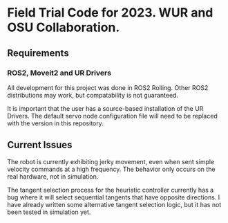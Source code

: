 # Field Trial Code for 2023. WUR and OSU Collaboration.

## Requirements

### ROS2, Moveit2 and UR Drivers
All development for this project was done in ROS2 Rolling. Other ROS2 distributions may work, but compatability is not guaranteed. 

It is important that the user has a source-based installation of the UR Drivers. The default servo node configuration file will need to be replaced with the version in this repository.

## Current Issues

The robot is currently exhibiting jerky movement, even when sent simple velocity commands at a high frequency. The behavior only occurs on the real hardware, not in simulation.

The tangent selection process for the heuristic controller currently has a bug where it will select sequential tangents that have opposite directions. I have already written some alternative tangent selection logic, but it has not been tested in simulation yet.

